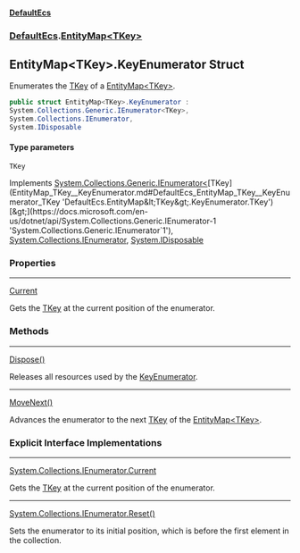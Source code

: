 #### [DefaultEcs](index.md 'index')
### [DefaultEcs](index.md#DefaultEcs 'DefaultEcs').[EntityMap&lt;TKey&gt;](EntityMap_TKey_.md 'DefaultEcs.EntityMap&lt;TKey&gt;')
## EntityMap&lt;TKey&gt;.KeyEnumerator Struct
Enumerates the [TKey](EntityMap_TKey__KeyEnumerator.md#DefaultEcs_EntityMap_TKey__KeyEnumerator_TKey 'DefaultEcs.EntityMap&lt;TKey&gt;.KeyEnumerator.TKey') of a [EntityMap&lt;TKey&gt;](EntityMap_TKey_.md 'DefaultEcs.EntityMap&lt;TKey&gt;').  
```csharp
public struct EntityMap<TKey>.KeyEnumerator :
System.Collections.Generic.IEnumerator<TKey>,
System.Collections.IEnumerator,
System.IDisposable
```
#### Type parameters
<a name='DefaultEcs_EntityMap_TKey__KeyEnumerator_TKey'></a>
`TKey`  
  

Implements [System.Collections.Generic.IEnumerator&lt;](https://docs.microsoft.com/en-us/dotnet/api/System.Collections.Generic.IEnumerator-1 'System.Collections.Generic.IEnumerator`1')[TKey](EntityMap_TKey__KeyEnumerator.md#DefaultEcs_EntityMap_TKey__KeyEnumerator_TKey 'DefaultEcs.EntityMap&lt;TKey&gt;.KeyEnumerator.TKey')[&gt;](https://docs.microsoft.com/en-us/dotnet/api/System.Collections.Generic.IEnumerator-1 'System.Collections.Generic.IEnumerator`1'), [System.Collections.IEnumerator](https://docs.microsoft.com/en-us/dotnet/api/System.Collections.IEnumerator 'System.Collections.IEnumerator'), [System.IDisposable](https://docs.microsoft.com/en-us/dotnet/api/System.IDisposable 'System.IDisposable')  
### Properties

***
[Current](EntityMap_TKey__KeyEnumerator_Current.md 'DefaultEcs.EntityMap&lt;TKey&gt;.KeyEnumerator.Current')

Gets the [TKey](EntityMap_TKey__KeyEnumerator.md#DefaultEcs_EntityMap_TKey__KeyEnumerator_TKey 'DefaultEcs.EntityMap&lt;TKey&gt;.KeyEnumerator.TKey') at the current position of the enumerator.  
### Methods

***
[Dispose()](EntityMap_TKey__KeyEnumerator_Dispose().md 'DefaultEcs.EntityMap&lt;TKey&gt;.KeyEnumerator.Dispose()')

Releases all resources used by the [KeyEnumerator](EntityMap_TKey__KeyEnumerator.md 'DefaultEcs.EntityMap&lt;TKey&gt;.KeyEnumerator').  

***
[MoveNext()](EntityMap_TKey__KeyEnumerator_MoveNext().md 'DefaultEcs.EntityMap&lt;TKey&gt;.KeyEnumerator.MoveNext()')

Advances the enumerator to the next [TKey](EntityMap_TKey__KeyEnumerator.md#DefaultEcs_EntityMap_TKey__KeyEnumerator_TKey 'DefaultEcs.EntityMap&lt;TKey&gt;.KeyEnumerator.TKey') of the [EntityMap&lt;TKey&gt;](EntityMap_TKey_.md 'DefaultEcs.EntityMap&lt;TKey&gt;').
### Explicit Interface Implementations

***
[System.Collections.IEnumerator.Current](EntityMap_TKey__KeyEnumerator_System_Collections_IEnumerator_Current.md 'DefaultEcs.EntityMap&lt;TKey&gt;.KeyEnumerator.System.Collections.IEnumerator.Current')

Gets the [TKey](EntityMap_TKey__KeyEnumerator.md#DefaultEcs_EntityMap_TKey__KeyEnumerator_TKey 'DefaultEcs.EntityMap&lt;TKey&gt;.KeyEnumerator.TKey') at the current position of the enumerator.  

***
[System.Collections.IEnumerator.Reset()](EntityMap_TKey__KeyEnumerator_System_Collections_IEnumerator_Reset().md 'DefaultEcs.EntityMap&lt;TKey&gt;.KeyEnumerator.System.Collections.IEnumerator.Reset()')

Sets the enumerator to its initial position, which is before the first element in the collection.
